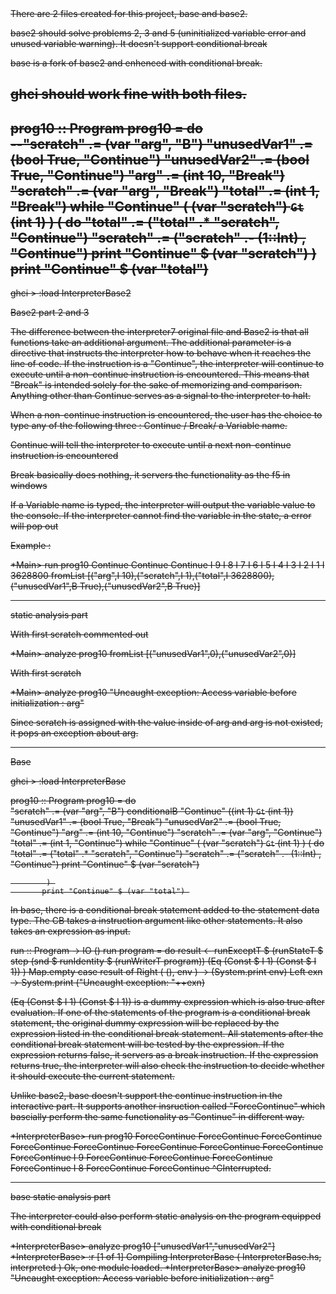 
<del>
There are 2 files created for this project, base and base2.

base2 should solve problems 2, 3 and 5 (uninitialized variable error and unused variable warning). It doesn't support conditional break

base is a fork of base2 and enhenced with conditional break. 

ghci should work fine with both files.
----------------------------------------------------------------------
prog10 :: Program
prog10 = do  
           --"scratch" .=  (var "arg", "B")
           "unusedVar1" .= (bool True, "Continue")
           "unusedVar2" .= (bool True, "Continue")
           "arg"     .= (int 10, "Break")
           "scratch" .=  (var "arg", "Break")
           "total"   .= (int 1, "Break")
           while "Continue" ( (var "scratch") `Gt` (int 1) ) (
            do "total"   .=  ("total" .* "scratch", "Continue")
               "scratch" .=  ("scratch" .- (1::Int) , "Continue")
               print "Continue" $ (var "scratch") 
            ) 
           print "Continue" $ (var "total") 
-----------------------------------------------------------------------
ghci > :load InterpreterBase2


Base2 part 2 and 3 

The difference between the interpreter7 original file and Base2 is that all functions take an additional argument. The additional parameter is a directive that instructs the interpreter how to behave when it reaches the line of code.
If the instruction is a "Continue", the interpreter will continue to execute until a non-continue instruction is encountered. This means that "Break" is intended solely for the sake of memorizing and comparison. Anything other than Continue serves as a signal to the interpreter to halt.

When a non-continue instruction is encountered, the user has the choice to type any of the following three : Continue / Break/ a Variable name.

Continue will tell the interpreter to execute until a next non-continue instruction is encountered

Break basically does nothing, it servers the functionality as the f5 in windows

If a Variable name is typed, the interpreter will output the variable value to the console. If the interpreter cannot find the variable in the state, a error will pop out

Example :

*Main> run prog10
Continue
Continue
Continue
I 9
I 8
I 7
I 6
I 5
I 4
I 3
I 2
I 1
I 3628800
fromList [("arg",I 10),("scratch",I 1),("total",I 3628800),("unusedVar1",B True),("unusedVar2",B True)]

-------------------------------------------------------------------

static analysis part

With first scratch commented out

*Main> analyze prog10
fromList [("unusedVar1",0),("unusedVar2",0)]

With first scratch

*Main> analyze prog10
"Uncaught exception: Access variable before initialization : arg"

Since scratch is assigned with the value inside of arg and arg is not existed, it pops an exception about arg.


------------------------------------------------------------------------
Base 

ghci > :load InterpreterBase

prog10 :: Program
prog10 = do  
           "scratch" .=  (var "arg", "B")
           conditionalB "Continue" ((int 1) `Gt` (int 1))
           "unusedVar1" .= (bool True, "Break")
           "unusedVar2" .= (bool True, "Continue")
           "arg"     .= (int 10, "Continue")
           "scratch" .=  (var "arg", "Continue")
           "total"   .= (int 1, "Continue")
           while "Continue" ( (var "scratch") `Gt` (int 1) ) (
            do "total"   .=  ("total" .* "scratch", "Continue")
               "scratch" .=  ("scratch" .- (1::Int) , "Continue")
               print "Continue" $ (var "scratch") 

            ) 
           print "Continue" $ (var "total") 

In base, there is a conditional break statement added to the statement data type. The CB takes a instruction argument like other statements. It also takes an expression as input. 


run :: Program -> IO ()
run program = do result <- runExceptT $ (runStateT $ step (snd $ runIdentity $ (runWriterT program)) (Eq (Const $ I 1) (Const $ I 1))  ) Map.empty
                 case result of
                      Right ( (), env ) -> (System.print env)
                      Left exn -> System.print ("Uncaught exception: "++exn)

(Eq (Const $ I 1) (Const $ I 1)) is a dummy expression which is also true after evaluation. If one of the statements of the program is a conditional break statement, the original dummy expression will be replaced by the expression listed in the conditional break statement.
All statements after the conditional break statement will be tested by the expression. If the expression returns false, it servers as a break instruction. If the expression returns true, the interpreter will also check the instruction to decide whether it should execute the current statement.

Unlike base2, base doesn't support the continue instruction in the interactive part. It supports another insruction called "ForceContinue" which bascially perform the same functionality as "Continue" in different way. 

*InterpreterBase> run prog10
ForceContinue
ForceContinue
ForceContinue
ForceContinue
ForceContinue
ForceContinue
ForceContinue
ForceContinue
ForceContinue
I 9
ForceContinue
ForceContinue
ForceContinue
ForceContinue
I 8
ForceContinue
ForceContinue
^CInterrupted.

-------------------------------------------------------------------

base static analysis part

The interpreter could also perform static analysis on the program  equipped with conditional break

*InterpreterBase> analyze prog10
["unusedVar1","unusedVar2"]
*InterpreterBase> :r
[1 of 1] Compiling InterpreterBase  ( InterpreterBase.hs, interpreted )
Ok, one module loaded.
*InterpreterBase> analyze prog10
"Uncaught exception: Access variable before initialization : arg"

</del>